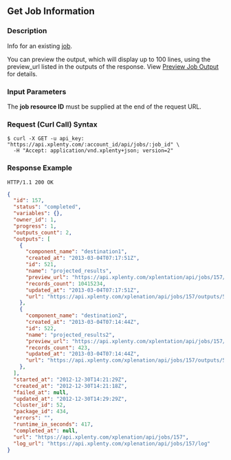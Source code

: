 ## Get Job Information

### Description
Info for an existing [job](https://github.com/xplenty/xplenty-api-doc-v2/blob/master/resources/job.md).

You can preview the output, which will display up to 100 lines, using the preview_url listed in the outputs of the response. 
View [Preview Job Output](https://github.com/xplenty/xplenty-api-doc-v2/blob/master/sections/preview-output.md) for details.

### Input Parameters
The **job resource ID** must be supplied at the end of the request URL.

### Request (Curl Call) Syntax
```shell
$ curl -X GET -u api_key: "https://api.xplenty.com/:account_id/api/jobs/:job_id" \
  -H "Accept: application/vnd.xplenty+json; version=2"
```

### Response Example
```HTTP
HTTP/1.1 200 OK
```

```json
{
  "id": 157,
  "status": "completed",
  "variables": {},
  "owner_id": 1,
  "progress": 1,
  "outputs_count": 2,
  "outputs": [
    {
      "component_name": "destination1",
      "created_at": "2013-03-04T07:17:51Z",
      "id": 521,
      "name": "projected_results",
      "preview_url": "https://api.xplenty.com/xplentation/api/jobs/157/outputs/521/preview",
      "records_count": 10415234,
      "updated_at": "2013-03-04T07:17:51Z",
      "url": "https://api.xplenty.com/xplenation/api/jobs/157/outputs/521"
    },
    {
      "component_name": "destination2",
      "created_at": "2013-03-04T07:14:44Z",
      "id": 522,
      "name": "projected_results2",
      "preview_url": "https://api.xplenty.com/xplentation/api/jobs/157/outputs/522/preview",
      "records_count": 423,
      "updated_at": "2013-03-04T07:14:44Z",
      "url": "https://api.xplenty.com/xplenation/api/jobs/157/outputs/522"
    },
  ],
  "started_at": "2012-12-30T14:21:29Z",
  "created_at": "2012-12-30T14:21:18Z",
  "failed_at": null,
  "updated_at": "2012-12-30T14:29:29Z",
  "cluster_id": 52,
  "package_id": 434,
  "errors": "",
  "runtime_in_seconds": 417,
  "completed_at": null,
  "url": "https://api.xplenty.com/xplenation/api/jobs/157",
  "log_url": "https://api.xplenty.com/xplenation/api/jobs/157/log"
}
```
